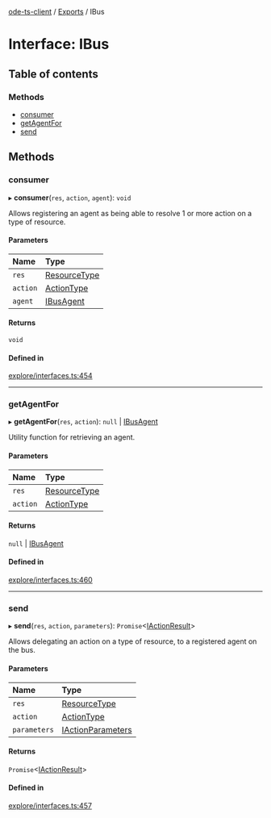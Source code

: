 [ode-ts-client](../README.md) / [Exports](../modules.md) / IBus

# Interface: IBus

## Table of contents

### Methods

- [consumer](ibus.md#consumer)
- [getAgentFor](ibus.md#getagentfor)
- [send](ibus.md#send)

## Methods

### consumer

▸ **consumer**(`res`, `action`, `agent`): `void`

Allows registering an agent as being able to resolve 1 or more action on a type of resource.

#### Parameters

| Name | Type |
| :------ | :------ |
| `res` | [ResourceType](../modules.md#resourcetype) |
| `action` | [ActionType](../modules.md#actiontype) |
| `agent` | [IBusAgent](ibusagent.md) |

#### Returns

`void`

#### Defined in

[explore/interfaces.ts:454](https://github.com/opendigitaleducation/infrontexplore/blob/0e8281d/src/ts/explore/interfaces.ts#L454)

___

### getAgentFor

▸ **getAgentFor**(`res`, `action`): ``null`` \| [IBusAgent](ibusagent.md)

Utility function for retrieving an agent.

#### Parameters

| Name | Type |
| :------ | :------ |
| `res` | [ResourceType](../modules.md#resourcetype) |
| `action` | [ActionType](../modules.md#actiontype) |

#### Returns

``null`` \| [IBusAgent](ibusagent.md)

#### Defined in

[explore/interfaces.ts:460](https://github.com/opendigitaleducation/infrontexplore/blob/0e8281d/src/ts/explore/interfaces.ts#L460)

___

### send

▸ **send**(`res`, `action`, `parameters`): `Promise`<[IActionResult](iactionresult.md)\>

Allows delegating an action on a type of resource, to a registered agent on the bus.

#### Parameters

| Name | Type |
| :------ | :------ |
| `res` | [ResourceType](../modules.md#resourcetype) |
| `action` | [ActionType](../modules.md#actiontype) |
| `parameters` | [IActionParameters](iactionparameters.md) |

#### Returns

`Promise`<[IActionResult](iactionresult.md)\>

#### Defined in

[explore/interfaces.ts:457](https://github.com/opendigitaleducation/infrontexplore/blob/0e8281d/src/ts/explore/interfaces.ts#L457)
